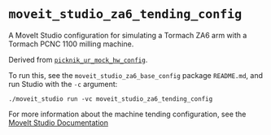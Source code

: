 # `moveit_studio_za6_tending_config`

A MoveIt Studio configuration for simulating a Tormach ZA6 arm with a
Tormach PCNC 1100 milling machine.

Derived from [`picknik_ur_mock_hw_config`][1].

To run this, see the `moveit_studio_za6_base_config` package
`README.md`, and run Studio with the `-c` argument:

    ./moveit_studio run -vc moveit_studio_za6_tending_config

For more information about the machine tending configuration, see the
[MoveIt Studio Documentation][2]

[1]:  https://github.com/PickNikRobotics/moveit_studio_ws/
[2]:  https://docs.picknik.ai/
